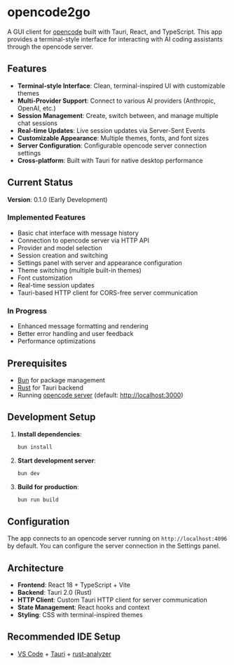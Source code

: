 # opencode2go

A GUI client for [opencode](https://opencode.ai) built with Tauri, React, and TypeScript. This app provides a terminal-style interface for interacting with AI coding assistants through the opencode server.

## Features

- **Terminal-style Interface**: Clean, terminal-inspired UI with customizable themes
- **Multi-Provider Support**: Connect to various AI providers (Anthropic, OpenAI, etc.)
- **Session Management**: Create, switch between, and manage multiple chat sessions
- **Real-time Updates**: Live session updates via Server-Sent Events
- **Customizable Appearance**: Multiple themes, fonts, and font sizes
- **Server Configuration**: Configurable opencode server connection settings
- **Cross-platform**: Built with Tauri for native desktop performance

## Current Status

**Version**: 0.1.0 (Early Development)

### Implemented Features

- Basic chat interface with message history
- Connection to opencode server via HTTP API
- Provider and model selection
- Session creation and switching
- Settings panel with server and appearance configuration
- Theme switching (multiple built-in themes)
- Font customization
- Real-time session updates
- Tauri-based HTTP client for CORS-free server communication

### In Progress

- Enhanced message formatting and rendering
- Better error handling and user feedback
- Performance optimizations

## Prerequisites

- [Bun](https://bun.sh/) for package management
- [Rust](https://rustlang.org/) for Tauri backend
- Running [opencode server](https://opencode.ai) (default: <http://localhost:3000>)

## Development Setup

1. **Install dependencies**:

   ```bash
   bun install
   ```

2. **Start development server**:

   ```bash
   bun dev
   ```

3. **Build for production**:

   ```bash
   bun run build
   ```

## Configuration

The app connects to an opencode server running on `http://localhost:4096` by default. You can configure the server connection in the Settings panel.

## Architecture

- **Frontend**: React 18 + TypeScript + Vite
- **Backend**: Tauri 2.0 (Rust)
- **HTTP Client**: Custom Tauri HTTP client for server communication
- **State Management**: React hooks and context
- **Styling**: CSS with terminal-inspired themes

## Recommended IDE Setup

- [VS Code](https://code.visualstudio.com/) + [Tauri](https://marketplace.visualstudio.com/items?itemName=tauri-apps.tauri-vscode) + [rust-analyzer](https://marketplace.visualstudio.com/items?itemName=rust-lang.rust-analyzer)
